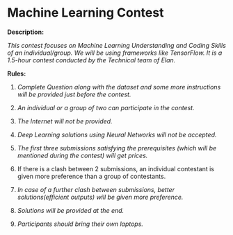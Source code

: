 # Machine Learning Contest

**Description:**

  *This contest focuses on Machine Learning Understanding and Coding Skills of an individual/group. We will be using frameworks like TensorFlow. It is a 1.5-hour contest conducted by the Technical team of Elan.*

**Rules:**

1. *Complete Question along with the dataset and some more instructions will be provided just before the contest.*

2. *An individual or a group of two can participate in the contest.*

3. *The Internet will not be provided.*

4. *Deep Learning solutions using Neural Networks will not be accepted.*

5. *The first three submissions satisfying the prerequisites (which will be mentioned during the contest) will get prices.*

6. If there is a clash between 2 submissions, an individual contestant is given more preference than a group of contestants.

7. *In case of a further clash between submissions, better solutions(efficient outputs) will be given more preference.*

8. *Solutions will be provided at the end.*

9. *Participants should bring their own laptops.*

